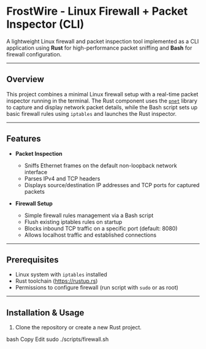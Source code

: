 # FrostWire - Linux Firewall + Packet Inspector (CLI)

A lightweight Linux firewall and packet inspection tool implemented as a CLI application using **Rust** for high-performance packet sniffing and **Bash** for firewall configuration.

---

## Overview

This project combines a minimal Linux firewall setup with a real-time packet inspector running in the terminal. The Rust component uses the [`pnet`](https://github.com/libpnet/libpnet) library to capture and display network packet details, while the Bash script sets up basic firewall rules using `iptables` and launches the Rust inspector.

---

## Features

- **Packet Inspection**  
  - Sniffs Ethernet frames on the default non-loopback network interface  
  - Parses IPv4 and TCP headers  
  - Displays source/destination IP addresses and TCP ports for captured packets

- **Firewall Setup**  
  - Simple firewall rules management via a Bash script  
  - Flush existing iptables rules on startup  
  - Blocks inbound TCP traffic on a specific port (default: 8080)  
  - Allows localhost traffic and established connections  

---

## Prerequisites

- Linux system with `iptables` installed  
- Rust toolchain (https://rustup.rs)  
- Permissions to configure firewall (run script with `sudo` or as root)  

---

## Installation & Usage

1. Clone the repository or create a new Rust project.



bash
Copy
Edit
sudo ./scripts/firewall.sh
